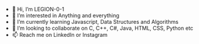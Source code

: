 - 👋 Hi, I’m LEGION-0-1
- 👀 I’m interested in Anything and everything 
- 🌱 I’m currently learning Javascript, Data Structures and Algorithms
- 💞️ I’m looking to collaborate on C, C++, C#, Java, HTML, CSS, Python etc
- 📫 Reach me on LinkedIn or Instagram
